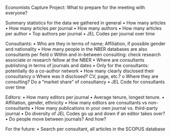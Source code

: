 Economists Capture Project: 
What to prepare for the meeting with everyone?

Summary statistics for the data we gathered in general
•	How many articles 
•	How many articles per journal
•	How many authors
•	How many articles per author
•	Top authors per journal
•	JEL Codes per journal over time

Consultants:
•	Who are they in terms of name; Affiliation, if possible gender and nationality
•	How many people in the NBER databases are also consultants per field
o	Within and in-between consulting: check research associate or research fellow at the NBER
•	Where are consultants publishing in terms of journals and dates
•	Only for the consultants: potentially do a co-author network
•	How many clearly disclosed their consultancy
o	Where was it disclosed? CV, page, etc.?
o	Where they are consulting? Do a “market share” of consultancy
•	JEL Code for consultants over time

Editors:
•	How many editors per journal
•	Average tenure, longest tenure.
•	Affiliation, gender, ethnicity
•	How many editors are consultants vs non-consultants
•	How many publications in your own journal vs. third-party journal 
•	Do diversity of JEL Codes go up and down if an editor takes over?
•	Do people move between journals? And how?



For the future:
•	Search per consultant, all articles in the SCOPUS database


